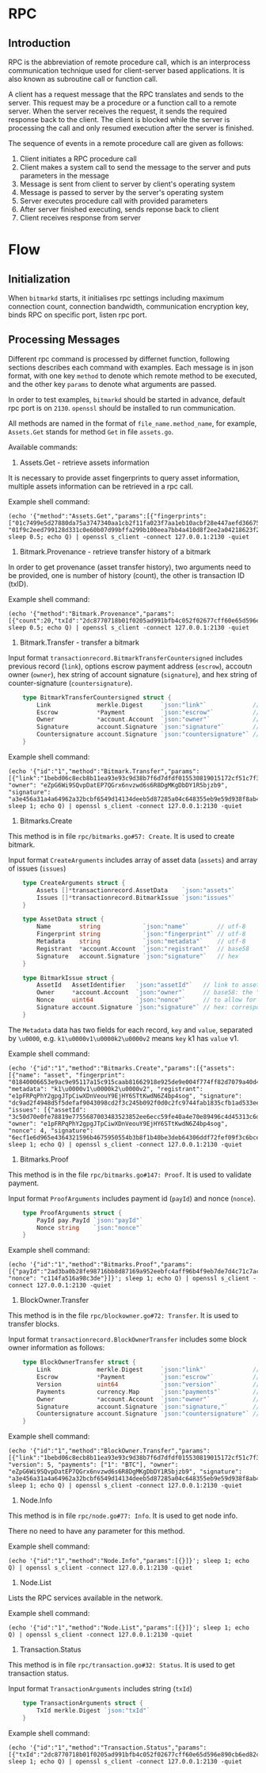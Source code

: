 # RPC

## Introduction

RPC is the abbreviation of remote procedure call, which is an interprocess communication technique used for client-server based applications. It is also known as subroutine call or function call.

A client has a request message that the RPC translates and sends to the server. This request may be a procedure or a function call to a remote server. When the server receives the request, it sends the required response back to the client. The client is blocked while the server is processing the call and only resumed execution after the server is finished.

The sequence of events in a remote procedure call are given as follows:

1. Client initiates a RPC procedure call
1. Client makes a system call to send the message to the server and puts parameters in the message
1. Message is sent from client to server by client's operating system
1. Message is passed to server by the server's operating system
1. Server executes procedure call with provided parameters
1. After server finished executing, sends reponse back to client
1. Client receives response from server

# Flow

## Initialization

When `bitmarkd` starts, it initialises rpc settings including maximum connection count, connection bandwidth, communication encryption key, binds RPC on specific port, listen rpc port.

## Processing Messages

Different rpc command is processed by differnet function, following sections describes each command with examples. Each message is in json format, with one key `method` to denote which remote method to be executed, and the other key `params` to denote what arguments are passed.

In order to test examples, `bitmarkd` should be started in advance, default rpc port is on `2130`. `openssl` should be installed to run communication.

All methods are named in the format of `file_name.method_name`, for example, `Assets.Get` stands for method `Get` in file `assets.go`.

Available commands:

1. Assets.Get - retrieve assets information

It is necessary to provide asset fingerprints to query asset information, multiple assets information can be retrieved in a rpc call.

Example shell command:

```shell
(echo '{"method":"Assets.Get","params":[{"fingerprints": ["01c7499e5d27880da75a3747340aa1cb2f11fa023f7aa1eb10acbf28e447aefd366759092de7a31fdfe89fcb88ecc3c90c0e067484184f41a8e3043e8aa4732f00", "01f9c2eed799128d331c0e60b07d99bffa299b100eea7bb4a410d8f2ee2a04218623f2dbd1a53f0fe08f9cda131ecff213889cbd2cf5c8e53100581ff00f6270c1"]}]}'; sleep 0.5; echo Q) | openssl s_client -connect 127.0.0.1:2130 -quiet
```

1. Bitmark.Provenance - retrieve transfer history of a bitmark

In order to get provenance (asset transfer history), two arguments need to be provided, one is number of history (count), the other is transaction ID (txID).

Example shell command:

```shell
(echo '{"method":"Bitmark.Provenance","params":[{"count":20,"txId":"2dc8770718b01f0205ad991bfb4c052f02677cff60e65d596e890cb6ed82c861"}]}'; sleep 0.5; echo Q) | openssl s_client -connect 127.0.0.1:2130 -quiet
```

1. Bitmark.Transfer - transfer a bitmark

Input format `transactionrecord.BitmarkTransferCountersigned`
includes previous record (`link`), options escrow payment address
(`escrow`), accoutn owner (`owner`), hex string of account signature (`signature`),
and hex string of counter-signature (`countersignature`).

```go
    type BitmarkTransferCountersigned struct {
        Link             merkle.Digest     `json:"link"`             // previous record
        Escrow           *Payment          `json:"escrow"`           // optional escrow payment address
        Owner            *account.Account  `json:"owner"`            // base58: the "destination" owner
        Signature        account.Signature `json:"signature"`        // hex: corresponds to owner in linked record
        Countersignature account.Signature `json:"countersignature"` // hex: corresponds to owner in this record
    }
```

Example shell command:

```shell
(echo '{"id":"1","method":"Bitmark.Transfer","params":[{"link":"1bebd06c8ecb8b11ea93e93c9d38b7f6d7dfdf015530819015172cf51c7f33f7", "owner": "eZpG6Wi9SQvpDatEP7QGrx6nvzwd6s6R8DgMKgDbDY1R5bjzb9", "signature": "a3e456a31a4a64962a32bcbf6549d14134deeb5d87285a04c648355eb9e59d938f8ab440d2b50c781baf2c1a5a2112c2167301bb128c8f850a9d54f3b27c5a08"}]}'; sleep 1; echo Q) | openssl s_client -connect 127.0.0.1:2130 -quiet
```

1. Bitmarks.Create

This method is in file `rpc/bitmarks.go#57: Create`. It is used to
create bitmark.

Input format `CreateArguments` includes array of asset data (`assets`)
and array of issues (`issues`)

```go
    type CreateArguments struct {
        Assets []*transactionrecord.AssetData    `json:"assets"`
        Issues []*transactionrecord.BitmarkIssue `json:"issues"`
    }

    type AssetData struct {
        Name        string            `json:"name"`        // utf-8
        Fingerprint string            `json:"fingerprint"` // utf-8
        Metadata    string            `json:"metadata"`    // utf-8
        Registrant  *account.Account  `json:"registrant"`  // base58
        Signature   account.Signature `json:"signature"`   // hex
    }

    type BitmarkIssue struct {
        AssetId   AssetIdentifier   `json:"assetId"`   // link to asset record
        Owner     *account.Account  `json:"owner"`     // base58: the "destination" owner
        Nonce     uint64            `json:"nonce"`     // to allow for multiple issues at the same time
        Signature account.Signature `json:"signature"` // hex: corresponds to owner in linked record
    }
```

The `Metadata` data has two fields for each record, `key` and `value`,
separated by `\u0000`, e.g. `k1\u0000v1\u0000k2\u0000v2` means `key` k1 has
`value` v1.

Example shell command:

```shell
(echo '{"id":"1","method":"Bitmarks.Create","params":[{"assets": [{"name": "asset", "fingerprint": "01840006653e9ac9e95117a15c915caab81662918e925de9e004f774ff82d7079a40d4d27b1b372657c61d46d470304c88c788b3a4527ad074d1dccbee5dbaa99a", "metadata": "k1\u0000v1\u0000k2\u0000v2", "registrant": "e1pFRPqPhY2gpgJTpCiwXDnVeouY9EjHY6STtKwdN6Z4bp4sog", "signature": "dc9ad2f4948d5f5defaf9043098cd2f3c245b092f0d0c2fc9744fab1835cfb1ad533ee0ff2a72d1cdd7a69f8ba6e95013fc517d5d4a16ca1b0036b1f3055270c"}], "issues": [{"assetId": "3c50d70e0fe78819e7755687003483523852ee6ecc59fe40a4e70e89496c4d45313c6d76141bc322ba56ad3f7cd9c906b951791208281ddba3ebb5e7ad83436c", "owner": "e1pFRPqPhY2gpgJTpCiwXDnVeouY9EjHY6STtKwdN6Z4bp4sog", "nonce": 4, "signature": "6ecf1e6d965e4364321596b4675950554b3b8f1b40be3deb64306ddf72fef09f3c6bcebd6375925a51b984f56ec751a54c88f0dab56b3f69708a7b634c428a0a"}]}]}'; sleep 1; echo Q) | openssl s_client -connect 127.0.0.1:2130 -quiet
```

1. Bitmarks.Proof

This method is in the file `rpc/bitmarks.go#147: Proof`. It is used
to validate payment.

Input format `ProofArguments` includes payment id (`payId`) and
nonce (`nonce`).

```go
    type ProofArguments struct {
        PayId pay.PayId `json:"payId"`
        Nonce string    `json:"nonce"`
    }
```

Example shell command:

```shell
(echo '{"id":"1","method":"Bitmarks.Proof","params":[{"payId":"2ad3ba0b28fe98716bb8d87169a952eebfc4aff96b4f9eb7de7d4c71c7acee79", "nonce": "c114fa516a98c3de"}]}'; sleep 1; echo Q) | openssl s_client -connect 127.0.0.1:2130 -quiet
```

1. BlockOwner.Transfer

This method is in the file `rpc/blockowner.go#72: Transfer`. It is
used to transfer blocks.

Input format `transactionrecord.BlockOwnerTransfer` includes some
block owner information as follows:

```go
    type BlockOwnerTransfer struct {
        Link             merkle.Digest     `json:"link"`             // previous record
        Escrow           *Payment          `json:"escrow"`           // optional escrow payment address
        Version          uint64            `json:"version"`          // reflects combination of supported currencies
        Payments         currency.Map      `json:"payments"`         // require length and contents depend on version
        Owner            *account.Account  `json:"owner"`            // base58
        Signature        account.Signature `json:"signature,"`       // hex
        Countersignature account.Signature `json:"countersignature"` // hex: corresponds to owner in this record
    }
```

Example shell command:

```shell
(echo '{"id":"1","method":"BlockOwner.Transfer","params":[{"link":"1bebd06c8ecb8b11ea93e93c9d38b7f6d7dfdf015530819015172cf51c7f33f7", "version": 5, "payments": ["1": "BTC"], "owner": "eZpG6Wi9SQvpDatEP7QGrx6nvzwd6s6R8DgMKgDbDY1R5bjzb9", "signature": "a3e456a31a4a64962a32bcbf6549d14134deeb5d87285a04c648355eb9e59d938f8ab440d2b50c781baf2c1a5a2112c2167301bb128c8f850a9d54f3b27c5a08"}]}'; sleep 1; echo Q) | openssl s_client -connect 127.0.0.1:2130 -quiet
```

1. Node.Info

This method is in file `rpc/node.go#77: Info`. It is used to get
node info.

There no need to have any parameter for this method.

Example shell command:

```shell
(echo '{"id":"1","method":"Node.Info","params":[{}]}'; sleep 1; echo Q) | openssl s_client -connect 127.0.0.1:2130 -quiet
```

1. Node.List

Lists the RPC services available in the network.

Example shell command:

```shell
(echo '{"id":"1","method":"Node.List","params":[{}]}'; sleep 1; echo Q) | openssl s_client -connect 127.0.0.1:2130 -quiet
```

1. Transaction.Status

This method is in file `rpc/transaction.go#32: Status`. It is used
to get transaction status.

Input format `TransactionArguments` includes string (`txId`)

```go
    type TransactionArguments struct {
        TxId merkle.Digest `json:"txId"`
    }
```

Example shell command:

```shell
(echo '{"id":"1","method":"Transaction.Status","params":[{"txId":"2dc8770718b01f0205ad991bfb4c052f02677cff60e65d596e890cb6ed82c861"}]}'; sleep 1; echo Q) | openssl s_client -connect 127.0.0.1:2130 -quiet
```
